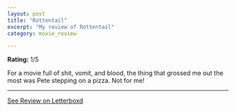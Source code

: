 ```yaml
---
layout: post
title: "Rottentail"
excerpt: "My review of Rottentail"
category: movie_review

---
```


**Rating:** 1/5

For a movie full of shit, vomit, and blood, the thing that grossed me out the most was Pete stepping on a pizza. Not for me!

<hr>

[See Review on Letterboxd](https://boxd.it/6qx0Rd)

